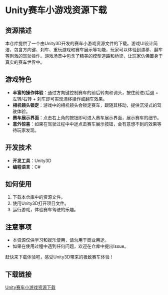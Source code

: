 # Unity赛车小游戏资源下载

## 资源描述

本仓库提供了一个由Unity3D开发的赛车小游戏资源文件的下载。游戏UI设计简洁，包含方向键、刹车、重玩游戏和赛车展示等功能，玩家可以体验到漂移、翻车等刺激的驾驶操作。游戏场景中包含了精美的模型道路和桥梁，让玩家仿佛置身于真实的赛车世界中。

## 游戏特色

- **丰富的操作体验**：通过方向键控制赛车的前后转向和调头，按住前进/后退 + 左转/右转 + 刹车即可实现漂移操作或翻车效果。
- **相机镜头锁定**：游戏中的相机镜头会锁定赛车，跟随其移动，提供沉浸式的驾驶体验。
- **赛车展示界面**：点击右上角的按钮即可进入赛车展示界面，展示赛车的细节。
- **意外惊喜**：如果在驾驶过程中中途点击赛车展示按钮，会有意想不到的效果等待玩家发现。

## 开发技术

- **开发工具**：Unity3D
- **编程语言**：C#

## 如何使用

1. 下载本仓库中的资源文件。
2. 使用Unity3D打开项目文件。
3. 运行游戏，体验赛车驾驶的乐趣。

## 注意事项

- 本资源仅供学习和娱乐使用，请勿用于商业用途。
- 如果在使用过程中遇到任何问题，欢迎在仓库中提出Issue。

赶快来下载体验吧，感受Unity3D带来的极致赛车体验！

## 下载链接

[Unity赛车小游戏资源下载](https://pan.quark.cn/s/9738e27aa325)